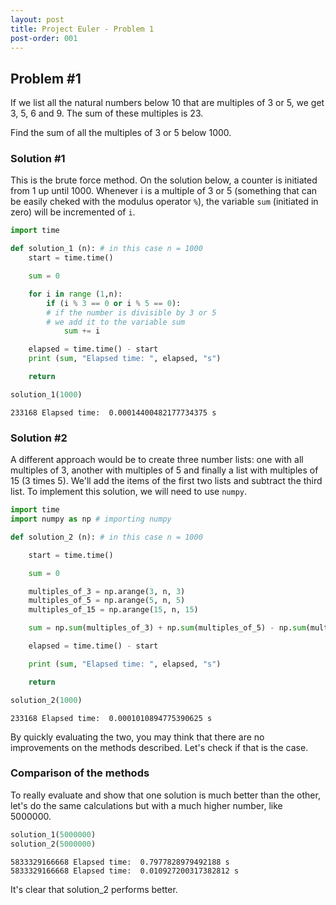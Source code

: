 ```yaml
---
layout: post
title: Project Euler - Problem 1
post-order: 001
---
```


## Problem #1

If we list all the natural numbers below 10 that are multiples of 3 or 5, we get 3, 5, 6 and 9. The sum of these multiples is 23.

Find the sum of all the multiples of 3 or 5 below 1000.

### Solution #1

This is the brute force method. On the solution below, a counter is initiated from 1 up until 1000. Whenever i is a multiple of 3 or 5 (something that can be easily cheked with the modulus operator `%`), the variable `sum` (initiated in zero) will be incremented of `i`.


```python
import time

def solution_1 (n): # in this case n = 1000
    start = time.time()

    sum = 0

    for i in range (1,n):
        if (i % 3 == 0 or i % 5 == 0):
        # if the number is divisible by 3 or 5 
        # we add it to the variable sum
            sum += i

    elapsed = time.time() - start
    print (sum, "Elapsed time: ", elapsed, "s")

    return

solution_1(1000)
```

    233168 Elapsed time:  0.00014400482177734375 s


### Solution #2

A different approach would be to create three number lists: one with all multiples of 3, another with multiples of 5 and finally a list with multiples of 15 (3 times 5). We'll add the items of the first two lists and subtract the third list. To implement this solution, we will need to use `numpy`.


```python
import time
import numpy as np # importing numpy

def solution_2 (n): # in this case n = 1000

    start = time.time()

    sum = 0

    multiples_of_3 = np.arange(3, n, 3)
    multiples_of_5 = np.arange(5, n, 5)
    multiples_of_15 = np.arange(15, n, 15)

    sum = np.sum(multiples_of_3) + np.sum(multiples_of_5) - np.sum(multiples_of_15)

    elapsed = time.time() - start

    print (sum, "Elapsed time: ", elapsed, "s")

    return

solution_2(1000)
```

    233168 Elapsed time:  0.0001010894775390625 s


By quickly evaluating the two, you may think that there are no improvements on the methods described. Let's check if that is the case.

### Comparison of the methods

To really evaluate and show that one solution is much better than the other, let's do the same calculations but with a much higher number, like 5000000.


```python
solution_1(5000000)
solution_2(5000000)
```

    5833329166668 Elapsed time:  0.7977828979492188 s
    5833329166668 Elapsed time:  0.010927200317382812 s


It's clear that solution_2 performs better.
